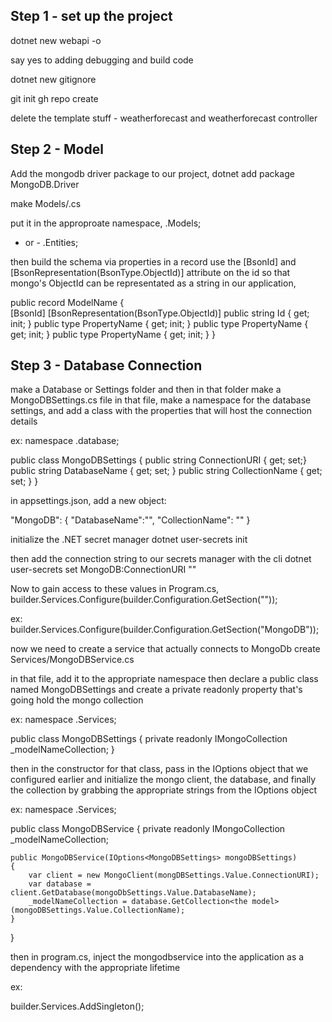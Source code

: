 ## Step 1 - set up the project
dotnet new webapi -o <name of directory>

say yes to adding debugging and build code

dotnet new gitignore

git init
gh repo create

delete the template stuff - weatherforecast and weatherforecast controller

## Step 2 - Model
Add the mongodb driver package to our project,
dotnet add package MongoDB.Driver


make Models/<Name Of Model>.cs

put it in the approproate namespace,
<name of api>.Models;
- or - 
<name of api>.Entities;

then build the schema via properties in a record
use the [BsonId] and [BsonRepresentation(BsonType.ObjectId)] attribute on the id so that mongo's ObjectId can be representated as a string in our application,


public record ModelName
{   
    [BsonId]
    [BsonRepresentation(BsonType.ObjectId)]
    public string Id { get; init; }
    public type PropertyName { get; init; }
    public type PropertyName { get; init; }
    public type PropertyName { get; init; }
}



## Step 3 - Database Connection

make a Database or Settings folder and then in that folder make a MongoDBSettings.cs file
in that file,
make a namespace for the database settings, and add a class with the properties that will host the connection details

ex: 
namespace <api name>.database;

public class MongoDBSettings
{
    public string ConnectionURI { get; set;}
    public string DatabaseName { get; set; }
    public string CollectionName { get; set; }
}



in appsettings.json,
add a new object:

"MongoDB": {
    "DatabaseName":"<name of database>",
    "CollectionName": "<name of collection>"
}





initialize the .NET secret manager
dotnet user-secrets init

then add the connection string to our secrets manager with the cli
dotnet user-secrets set MongoDB:ConnectionURI "<connection string here>"



Now to gain access to these values
in Program.cs,
builder.Services.Configure<name of type here as the generic>(builder.Configuration.GetSection("<name of section>"));

ex: 
builder.Services.Configure<MongoDBSettings>(builder.Configuration.GetSection("MongoDB"));


now we need to create a service that actually connects to MongoDb
create Services/MongoDBService.cs

in that file,
add it to the appropriate namespace then declare a public class named MongoDBSettings and create a private readonly property that's going hold the mongo collection

ex: 
namespace <api name>.Services;

public class MongoDBSettings
{
    private readonly IMongoCollection<the model> _modelNameCollection;
}


then in the constructor for that class, pass in the IOptions object that we configured earlier and initialize the mongo client, the database, and finally the collection by grabbing the appropriate strings from the IOptions object

ex: 
namespace <api name>.Services;

public class MongoDBService
{
    private readonly IMongoCollection<the model> _modelNameCollection;

    public MongoDBService(IOptions<MongoDBSettings> mongoDBSettings)
    {
        var client = new MongoClient(mongDBSettings.Value.ConnectionURI);
        var database = client.GetDatabase(mongoDbSettings.Value.DatabaseName);
        _modelNameCollection = database.GetCollection<the model>(mongoDBSettings.Value.CollectionName);
    }
}



then in program.cs,
inject the mongodbservice into the application as a dependency with the appropriate lifetime

ex:

builder.Services.AddSingleton<MongoDBService>();




